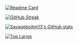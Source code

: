 [![Readme Card](https://github-readme-stats.vercel.app/api/pin/?username=Savageboitim13&repo=Savageboitim13&theme=tokyonight&show_owner=true)]([https://github.com/anuraghazra/github-readme-stats](https://github.com/Savageboitim13/Savageboitim13/edit/main/README.md))

[![GitHub Streak](https://github-readme-streak-stats.herokuapp.com?user=Savageboitim13&theme=tokyonight)](https://git.io/streak-stats)

[![Savageboitim13's GitHub stats](https://github-readme-stats.vercel.app/api?username=Savageboitim13&count_private=true&show_icons=true&theme=tokyonight)](https://github.com/anuraghazra/github-readme-stats)

[![Top Langs](https://github-readme-stats.vercel.app/api/top-langs/?username=Savageboitim13&theme=tokyonight)](https://github.com/anuraghazra/github-readme-stats)











































































<!--
All Themes: https://github.com/anuraghazra/github-readme-stats/blob/master/themes/README.md

S+ (top 1%), S (top 25%), A++ (top 45%), A+ (top 60%), and B+ (everyone)

**Savageboitim13/Savageboitim13** is a ✨ _special_ ✨ repository because its `README.md` (this file) appears on your GitHub profile.

Here are some ideas to get you started:

- 🔭 I’m currently working on ...
- 🌱 I’m currently learning ...
- 👯 I’m looking to collaborate on ...
- 🤔 I’m looking for help with ...
- 💬 Ask me about ...
- 📫 How to reach me: ...
- 😄 Pronouns: ...
- ⚡ Fun fact: ...
-->
